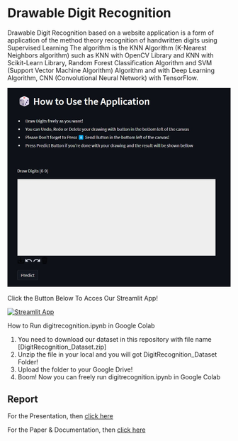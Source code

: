 # Drawable Digit Recognition

Drawable Digit Recognition based on a website application is a form of application of the method theory recognition of handwritten digits using Supervised Learning The algorithm is the KNN Algorithm (K-Nearest Neighbors algorithm) such as KNN with OpenCV Library and KNN with Scikit-Learn Library, Random Forest Classification Algorithm and SVM (Support Vector Machine Algorithm) Algorithm and with Deep Learning Algorithm, CNN (Convolutional Neural Network) with TensorFlow.

![Streamlit](https://github.com/FadlyHaikal/DigitRecognition/blob/main/Streamlit%20Application%20Image.jpg)

Click the Button Below To Acces Our Streamlit App!

[![Streamlit App](https://static.streamlit.io/badges/streamlit_badge_black_white.svg)](https://fadlyhaikal-digitrecognition-app-c7mmqs.streamlit.app)

How to Run digitrecognition.ipynb in Google Colab
1. You need to download our dataset in this repository with file name [DigitRecognition_Dataset.zip]
2. Unzip the file in your local and you will got DigitRecognition_Dataset Folder!
3. Upload the folder to your Google Drive!
4. Boom! Now you can freely run digitrecognition.ipynb in Google Colab

## Report
For the Presentation, then [click here](https://github.com/FadlyHaikal/DigitRecognition/blob/main/Drawable%20Digit%20Recognition%20Presentation.pdf)

For the Paper & Documentation, then [click here](https://github.com/FadlyHaikal/DigitRecognition/blob/main/A%20Comparative%20Study%20on%20Handwritten%20Digit%20Recognition%20using%20Supervised%20Learning%20and%20Deep%20Learning%20with%20The%20Application%20based%20on%20Website%20Application.pdf)
